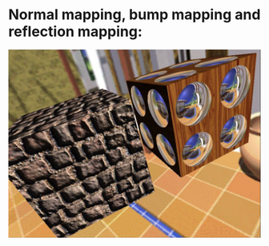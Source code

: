 # Normal mapping, bump mapping and reflection mapping:

![mapping](https://github.com/AnuKritiW/Graphics-Rendering-Techniques/blob/master/normal_bump_reflection_mapping/mapping.png)